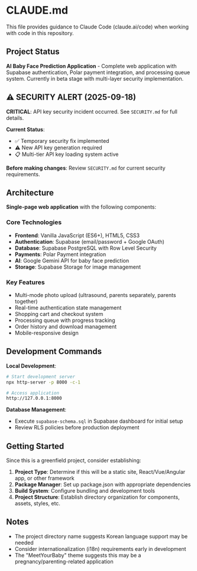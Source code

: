 # CLAUDE.md

This file provides guidance to Claude Code (claude.ai/code) when working with code in this repository.

## Project Status

**AI Baby Face Prediction Application** - Complete web application with Supabase authentication, Polar payment integration, and processing queue system. Currently in beta stage with multi-layer security implementation.

## ⚠️ SECURITY ALERT (2025-09-18)

**CRITICAL**: API key security incident occurred. See `SECURITY.md` for full details.

**Current Status**:
- ✅ Temporary security fix implemented
- ⚠️ New API key generation required
- 📋 Multi-tier API key loading system active

**Before making changes**: Review `SECURITY.md` for current security requirements.

## Architecture

**Single-page web application** with the following components:

### Core Technologies
- **Frontend**: Vanilla JavaScript (ES6+), HTML5, CSS3
- **Authentication**: Supabase (email/password + Google OAuth)
- **Database**: Supabase PostgreSQL with Row Level Security
- **Payments**: Polar Payment integration
- **AI**: Google Gemini API for baby face prediction
- **Storage**: Supabase Storage for image management

### Key Features
- Multi-mode photo upload (ultrasound, parents separately, parents together)
- Real-time authentication state management
- Shopping cart and checkout system
- Processing queue with progress tracking
- Order history and download management
- Mobile-responsive design

## Development Commands

**Local Development**:
```bash
# Start development server
npx http-server -p 8000 -c-1

# Access application
http://127.0.0.1:8000
```

**Database Management**:
- Execute `supabase-schema.sql` in Supabase dashboard for initial setup
- Review RLS policies before production deployment

## Getting Started

Since this is a greenfield project, consider establishing:

1. **Project Type**: Determine if this will be a static site, React/Vue/Angular app, or other framework
2. **Package Manager**: Set up package.json with appropriate dependencies
3. **Build System**: Configure bundling and development tools
4. **Project Structure**: Establish directory organization for components, assets, styles, etc.

## Notes

- The project directory name suggests Korean language support may be needed
- Consider internationalization (i18n) requirements early in development
- The "MeetYourBaby" theme suggests this may be a pregnancy/parenting-related application